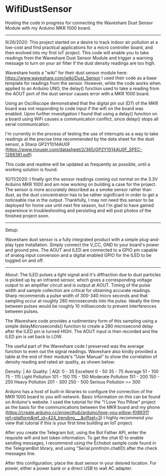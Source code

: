 # WifiDustSensor
Hosting the code in progress for connecting the Waveshare Dust Sensor Module with my Arduino MKR 1000 board.

**********************************
9/26/2020:
This project started on a desire to track indoor air pollution at a low-cost and find practical applications for a micro controller board, and then evolved into my first IoT project. This code will enable you to take readings from the Waveshare Dust Sensor Module and trigger a warning message to turn on your air filter if the dust density readings are too high. 

Waveshare hosts a "wiki" for their dust sensor module here: https://www.waveshare.com/wiki/Dust_Sensor
I used their code as a base template for readings from the sensor. However, while the code works when applied to an Arduino UNO, 
the delay() function used to take a reading from the AOUT port of the dust sensor causes error with a MKR 1000 board.

Using an Oscilliscope demonstrated that the digital pin out (D7) of the MKR board was not responding to code input if the wifi on the board was enabled. 
Upon further invesitgation I found that using a delay() function on a board using WiFi causes a communication conflict, since delay() stops all serial communication.

I'm currently in the process of testing the use of interrupts as a way to take readings at the precise time recommended by the 
data sheet for the dust sensor, a Sharp GP2Y1014AU0F (https://www.mouser.com/datasheet/2/365/GP2Y1014AU0F_SPEC-1288381.pdf)

This code and readme will be updated as frequently as possible, until a working solution is found.

10/11/2020:
I finally got the sensor readings coming out normal on the 3.3V Arduino MKR 1000 and am now working on building a case for the project. The sensor is more accurately described as a smoke sensor rather than dust, as the dust concentration has to be rather significant in order to get a noticeable rise in the output. Thankfully, I may not need this sensor to be deployed for home use until next fire season, but I'm glad to have gained expereince in troubleshooting and persisting and will post photos of the finished project soon.

***********************************
Setup:

Waveshare dust sensor is a fully integrated product with a simple plug-and-play type installation. Simply connect the V_CC, GND to your board's power and ground pins. The AOUT and ILED are connected to a GPIO pin capable of analog input conversion and a digital enabled GPIO for the ILED to be toggled on and off. 

***********************************
About:
The ILED pulses a light signal and it's diffraction due to dust particles is picked up by an infrared sensor, which gives a corresponding voltage output to an amplifier circuit and is output at AOUT. Timing of the pulse width and sample collection are critical for obtaining accurate readings. Sharp recommends a pulse width of 300-340 micro seconds and that sampling occur at roughly 280 microseconds into the pulse. Ideally the time between pulses would be roughly 10 milliseconds to prevent interferences between pulses.

The Waveshare code provides a rudimentary form of this sampling using a simple delayMicroseconds() function to create a 280 microsecond delay after the ILED pin is turned HIGH.  The AOUT input is then recorded and the ILED pin is set back to LOW.

The useful part of the Waveshare code I preserved was the average function to even out the signal readings. Waveshare also kindly provided a table at the end of their module's "User Manual" to show the correlation of density reading and rated air quality, as shown below:

Density:      |    Air Quality:           |     AQI:
0   - 35            Excellent                   0   - 50
35  - 75            Average                     51  - 100
75  - 115           Light Pollution             101 - 150
115 - 150           Moderate Pollution          151 - 200
150 - 250           Heavy Pollution             201 - 300
250 - 500           Serious Pollution           >= 300

Arduino has a host of built-in libraries to configure the connection of the MKR 1000 board to you wifi network. Basic information on this can be found on Arduino's website. I used the tutorial for the "I Love You Pillow" project as the basis for the communications between the MKR board and my phone (https://create.arduino.cc/projecthub/arduino/love-you-pillow-f08931?ref=platform&ref_id=424_trending___&offset=3)
I highly recommend you view that tutorial if this is your first time building an IoT project. 

After you create the Telegram bot, using the Bot Father API, enter the requisite wifi and bot token information. To get the chat ID to enable sending messages, I recommend using the Echobot sample code found in the TelegramBot library, and using "Serial.println(m.chatID) after the check messages line. 

After this configuration, place the dust sensor in your deisred location. For power, either a power bank or a direct USB to wall AC adapter.
